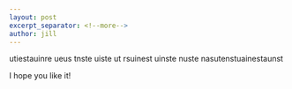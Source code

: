 ```yaml
---
layout: post
excerpt_separator: <!--more-->
author: jill
---
```


utiestauinre
ueus tnste uiste ut rsuinest uinste nuste nasutenstuainestaunst

<!--more-->

I hope you like it!

